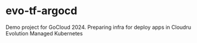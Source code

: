# evo-tf-argocd
Demo project for GoCloud 2024. Preparing infra for deploy apps in Cloudru Evolution Managed Kubernetes
